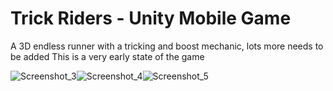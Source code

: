 # Trick Riders - Unity Mobile Game
 A 3D endless runner with a tricking and boost mechanic, lots more needs to be added
 This is a very early state of the game
 
 ![Screenshot_3](https://user-images.githubusercontent.com/27012591/127756172-68bfca00-a1b6-49f7-a3af-59c0fc1b9fde.jpg)![Screenshot_4](https://user-images.githubusercontent.com/27012591/127756177-f33632c8-4111-41b0-9a62-f6666adfde17.jpg)![Screenshot_5](https://user-images.githubusercontent.com/27012591/127756178-976980eb-efaa-4d66-b52e-672890c18ac8.jpg)

